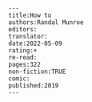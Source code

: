 
    ---
    title:How to
    authors:Randal Munroe
    editors:
    translator:
    date:2022-05-09
    rating:+
    re-read:
    pages:322
    non-fiction:TRUE
    comic:
    published:2019
    ---

    